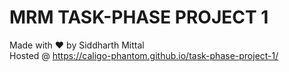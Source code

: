 # MRM TASK-PHASE PROJECT 1
Made with :heart: by Siddharth Mittal <br>
Hosted @ https://caligo-phantom.github.io/task-phase-project-1/
